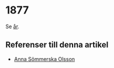 # 1877

Se [år](år).

## Referenser till denna artikel

* [Anna Sömmerska Olsson](Anna%20Sömmerska%20Olsson)
